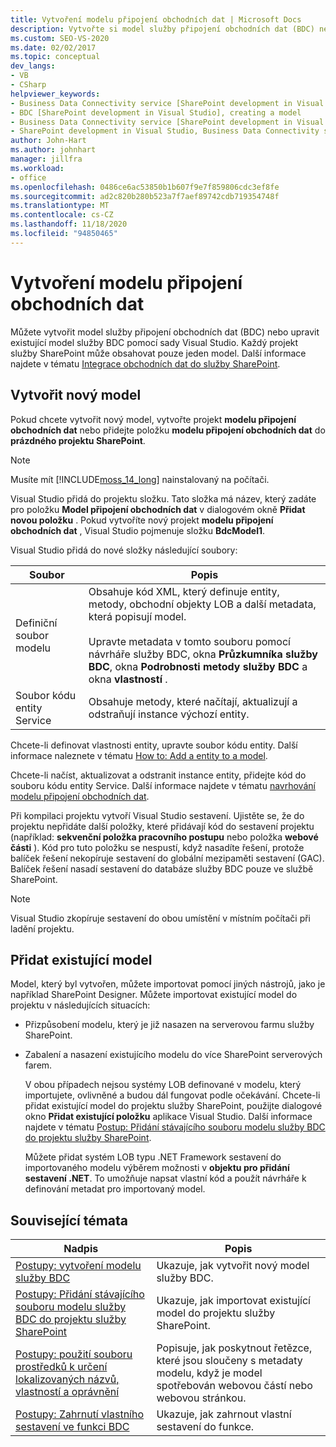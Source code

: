 ```yaml
---
title: Vytvoření modelu připojení obchodních dat | Microsoft Docs
description: Vytvořte si model služby připojení obchodních dat (BDC) nebo upravte existující model služby BDC pomocí sady Visual Studio. Každý projekt služby SharePoint může obsahovat pouze jeden model.
ms.custom: SEO-VS-2020
ms.date: 02/02/2017
ms.topic: conceptual
dev_langs:
- VB
- CSharp
helpviewer_keywords:
- Business Data Connectivity service [SharePoint development in Visual Studio], model
- BDC [SharePoint development in Visual Studio], creating a model
- Business Data Connectivity service [SharePoint development in Visual Studio], creating a model
- SharePoint development in Visual Studio, Business Data Connectivity service
author: John-Hart
ms.author: johnhart
manager: jillfra
ms.workload:
- office
ms.openlocfilehash: 0486ce6ac53850b1b607f9e7f859806cdc3ef8fe
ms.sourcegitcommit: ad2c820b280b523a7f7aef89742cdb719354748f
ms.translationtype: MT
ms.contentlocale: cs-CZ
ms.lasthandoff: 11/18/2020
ms.locfileid: "94850465"
---
```

# <a name="create-a-business-data-connectivity-model"></a>Vytvoření modelu připojení obchodních dat
  Můžete vytvořit model služby připojení obchodních dat (BDC) nebo upravit existující model služby BDC pomocí sady Visual Studio. Každý projekt služby SharePoint může obsahovat pouze jeden model. Další informace najdete v tématu [Integrace obchodních dat do služby SharePoint](../sharepoint/integrating-business-data-into-sharepoint.md).

## <a name="create-a-new-model"></a>Vytvořit nový model
 Pokud chcete vytvořit nový model, vytvořte projekt **modelu připojení obchodních dat** nebo přidejte položku **modelu připojení obchodních dat** do **prázdného projektu SharePoint**.

> [!NOTE]
> Musíte mít [!INCLUDE[moss_14_long](../sharepoint/includes/moss-14-long-md.md)] nainstalovaný na počítači.

 Visual Studio přidá do projektu složku. Tato složka má název, který zadáte pro položku **Model připojení obchodních dat** v dialogovém okně **Přidat novou položku** . Pokud vytvoříte nový projekt **modelu připojení obchodních dat** , Visual Studio pojmenuje složku **BdcModel1**.

 Visual Studio přidá do nové složky následující soubory:

|Soubor|Popis|
|----------|-----------------|
|Definiční soubor modelu|Obsahuje kód XML, který definuje entity, metody, obchodní objekty LOB a další metadata, která popisují model.<br /><br /> Upravte metadata v tomto souboru pomocí návrháře služby BDC, okna **Průzkumníka služby BDC**, okna **Podrobnosti metody služby BDC** a okna **vlastností** .|
|Soubor kódu entity Service|Obsahuje metody, které načítají, aktualizují a odstraňují instance výchozí entity.|

 Chcete-li definovat vlastnosti entity, upravte soubor kódu entity. Další informace naleznete v tématu [How to: Add a entity to a model](../sharepoint/how-to-add-an-entity-to-a-model.md).

 Chcete-li načíst, aktualizovat a odstranit instance entity, přidejte kód do souboru kódu entity Service. Další informace najdete v tématu [navrhování modelu připojení obchodních dat](../sharepoint/designing-a-business-data-connectivity-model.md).

 Při kompilaci projektu vytvoří Visual Studio sestavení. Ujistěte se, že do projektu nepřidáte další položky, které přidávají kód do sestavení projektu (například: **sekvenční položka pracovního postupu** nebo položka **webové části** ). Kód pro tuto položku se nespustí, když nasadíte řešení, protože balíček řešení nekopíruje sestavení do globální mezipaměti sestavení (GAC).  Balíček řešení nasadí sestavení do databáze služby BDC pouze ve službě SharePoint.

> [!NOTE]
> Visual Studio zkopíruje sestavení do obou umístění v místním počítači při ladění projektu.

## <a name="add-an-existing-model"></a>Přidat existující model
 Model, který byl vytvořen, můžete importovat pomocí jiných nástrojů, jako je například SharePoint Designer. Můžete importovat existující model do projektu v následujících situacích:

- Přizpůsobení modelu, který je již nasazen na serverovou farmu služby SharePoint.

- Zabalení a nasazení existujícího modelu do více SharePoint serverových farem.

  V obou případech nejsou systémy LOB definované v modelu, který importujete, ovlivněné a budou dál fungovat podle očekávání. Chcete-li přidat existující model do projektu služby SharePoint, použijte dialogové okno **Přidat existující položku** aplikace Visual Studio. Další informace najdete v tématu [Postup: Přidání stávajícího souboru modelu služby BDC do projektu služby SharePoint](../sharepoint/how-to-add-an-existing-bdc-model-file-to-a-sharepoint-project.md).

  Můžete přidat systém LOB typu .NET Framework sestavení do importovaného modelu výběrem možnosti v **objektu pro přidání sestavení .NET**. To umožňuje napsat vlastní kód a použít návrháře k definování metadat pro importovaný model.

## <a name="related-topics"></a>Související témata

|Nadpis|Popis|
|-----------|-----------------|
|[Postupy: vytvoření modelu služby BDC](../sharepoint/how-to-create-a-bdc-model.md)|Ukazuje, jak vytvořit nový model služby BDC.|
|[Postupy: Přidání stávajícího souboru modelu služby BDC do projektu služby SharePoint](../sharepoint/how-to-add-an-existing-bdc-model-file-to-a-sharepoint-project.md)|Ukazuje, jak importovat existující model do projektu služby SharePoint.|
|[Postupy: použití souboru prostředků k určení lokalizovaných názvů, vlastností a oprávnění](../sharepoint/how-to-use-a-resource-file-to-specify-localized-names-properties-and-permissions.md)|Popisuje, jak poskytnout řetězce, které jsou sloučeny s metadaty modelu, když je model spotřebován webovou částí nebo webovou stránkou.|
|[Postupy: Zahrnutí vlastního sestavení ve funkci BDC](../sharepoint/how-to-include-a-custom-assembly-in-a-bdc-feature.md)|Ukazuje, jak zahrnout vlastní sestavení do funkce.|
